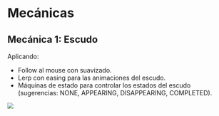 # Mecánicas

## Mecánica 1: Escudo

Aplicando:

- Follow al mouse con suavizado.
- Lerp con easing para las animaciones del escudo.
- Máquinas de estado para controlar los estados del escudo (sugerencias: NONE, APPEARING, DISAPPEARING, COMPLETED).

<img src="https://s6.gifyu.com/images/outdcbf92cd6eb05254.gif" style="zoom:80%;" />